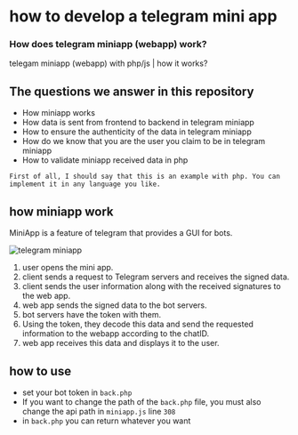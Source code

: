 # how to develop a telegram mini app
### How does telegram miniapp (webapp) work?
telegam miniapp (webapp) with php/js | how it works?

## The questions we answer in this repository
- How miniapp works
- How data is sent from frontend to backend in telegram miniapp
- How to ensure the authenticity of the data in telegram miniapp
- How do we know that you are the user you claim to be in telegram miniapp
- How to validate miniapp received data in php

`` First of all, I should say that this is an example with php. You can implement it in any language you like. ``
## how miniapp work
MiniApp is a feature of telegram that provides a GUI for bots.

![telegram miniapp](https://github.com/DeAref/miniapp/assets/95649368/fb255e24-5188-4601-a250-09e9ef2c6483)


1. user opens the mini app.
2. client sends a request to Telegram servers and receives the signed data.
3. client sends the user information along with the received signatures to the web app.
4. web app sends the signed data to the bot servers.
5. bot servers have the token with them.
6. Using the token, they decode this data and send the requested information to the webapp according to the chatID.
7. web app receives this data and displays it to the user.

## how to use
- set your bot token in `back.php` 
- If you want to change the path of the `back.php` file, you must also change the api path in `miniapp.js` line `308`
- in `back.php` you can return whatever you want
